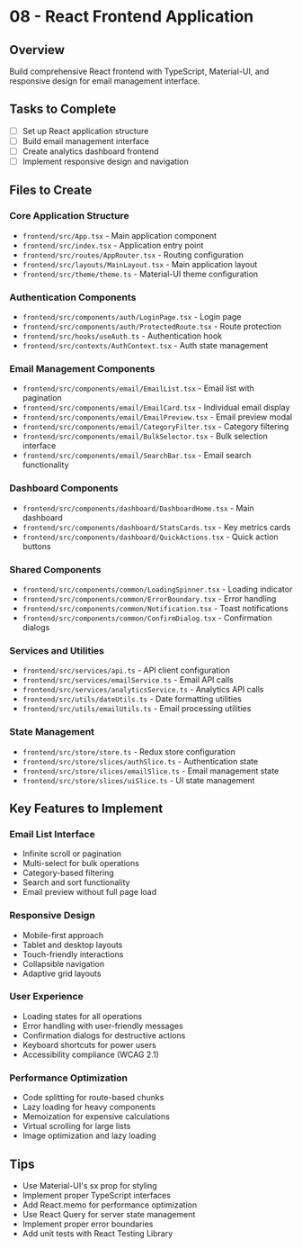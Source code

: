 # 08 - React Frontend Application

## Overview
Build comprehensive React frontend with TypeScript, Material-UI, and responsive design for email management interface.

## Tasks to Complete
- [ ] Set up React application structure
- [ ] Build email management interface
- [ ] Create analytics dashboard frontend
- [ ] Implement responsive design and navigation

## Files to Create

### Core Application Structure
- `frontend/src/App.tsx` - Main application component
- `frontend/src/index.tsx` - Application entry point
- `frontend/src/routes/AppRouter.tsx` - Routing configuration
- `frontend/src/layouts/MainLayout.tsx` - Main application layout
- `frontend/src/theme/theme.ts` - Material-UI theme configuration

### Authentication Components
- `frontend/src/components/auth/LoginPage.tsx` - Login page
- `frontend/src/components/auth/ProtectedRoute.tsx` - Route protection
- `frontend/src/hooks/useAuth.ts` - Authentication hook
- `frontend/src/contexts/AuthContext.tsx` - Auth state management

### Email Management Components
- `frontend/src/components/email/EmailList.tsx` - Email list with pagination
- `frontend/src/components/email/EmailCard.tsx` - Individual email display
- `frontend/src/components/email/EmailPreview.tsx` - Email preview modal
- `frontend/src/components/email/CategoryFilter.tsx` - Category filtering
- `frontend/src/components/email/BulkSelector.tsx` - Bulk selection interface
- `frontend/src/components/email/SearchBar.tsx` - Email search functionality

### Dashboard Components
- `frontend/src/components/dashboard/DashboardHome.tsx` - Main dashboard
- `frontend/src/components/dashboard/StatsCards.tsx` - Key metrics cards
- `frontend/src/components/dashboard/QuickActions.tsx` - Quick action buttons

### Shared Components
- `frontend/src/components/common/LoadingSpinner.tsx` - Loading indicator
- `frontend/src/components/common/ErrorBoundary.tsx` - Error handling
- `frontend/src/components/common/Notification.tsx` - Toast notifications
- `frontend/src/components/common/ConfirmDialog.tsx` - Confirmation dialogs

### Services and Utilities
- `frontend/src/services/api.ts` - API client configuration
- `frontend/src/services/emailService.ts` - Email API calls
- `frontend/src/services/analyticsService.ts` - Analytics API calls
- `frontend/src/utils/dateUtils.ts` - Date formatting utilities
- `frontend/src/utils/emailUtils.ts` - Email processing utilities

### State Management
- `frontend/src/store/store.ts` - Redux store configuration
- `frontend/src/store/slices/authSlice.ts` - Authentication state
- `frontend/src/store/slices/emailSlice.ts` - Email management state
- `frontend/src/store/slices/uiSlice.ts` - UI state management

## Key Features to Implement

### Email List Interface
- Infinite scroll or pagination
- Multi-select for bulk operations
- Category-based filtering
- Search and sort functionality
- Email preview without full page load

### Responsive Design
- Mobile-first approach
- Tablet and desktop layouts
- Touch-friendly interactions
- Collapsible navigation
- Adaptive grid layouts

### User Experience
- Loading states for all operations
- Error handling with user-friendly messages
- Confirmation dialogs for destructive actions
- Keyboard shortcuts for power users
- Accessibility compliance (WCAG 2.1)

### Performance Optimization
- Code splitting for route-based chunks
- Lazy loading for heavy components
- Memoization for expensive calculations
- Virtual scrolling for large lists
- Image optimization and lazy loading

## Tips
- Use Material-UI's sx prop for styling
- Implement proper TypeScript interfaces
- Add React.memo for performance optimization
- Use React Query for server state management
- Implement proper error boundaries
- Add unit tests with React Testing Library